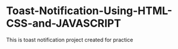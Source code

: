 # Toast-Notification-Using-HTML-CSS-and-JAVASCRIPT
This is toast notification project created for practice
